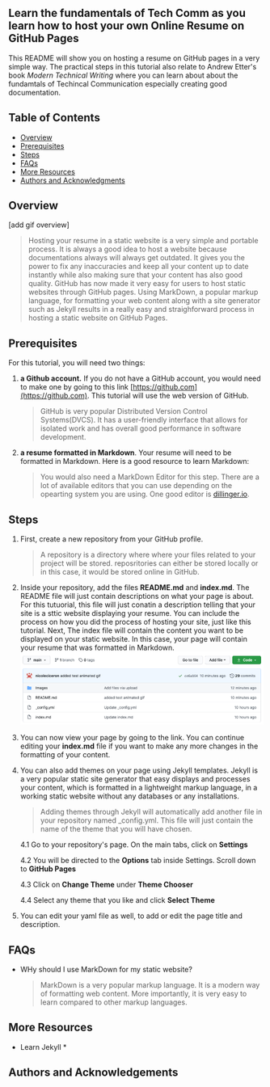 ## Learn the fundamentals of Tech Comm as you learn how to host your own Online Resume on GitHub Pages

This README will show you on hosting a resume on GitHub pages in a very simple way. The practical steps in this tutorial also relate to Andrew Etter's book _Modern Technical Writing_ where you can learn about about the fundamtals of Techincal Communication especially creating good documentation.  

## Table of Contents
- [Overview](#audience)
- [Prerequisites](#prerequisites)
- [Steps](#instructions)
- [FAQs](#faqs)
- [More Resources](#more-resources)
- [Authors and Acknowledgments](#authors-and-acknowledgments)


## Overview
[add gif overview]

 > Hosting your resume in a static website is a very simple and portable process. It is always a good idea to host a website because documentations always will always get outdated. It gives you the power to fix any inaccuracies and keep all your content up to date instantly while also making sure that your content has also good quality. GitHub has now made it very easy for users to host static websites through GitHub pages. Using MarkDown, a popular markup language, for formatting your web content along with a site generator such as Jekyll results in a really easy and straighforward process in hosting a static website on GitHub Pages. 

## Prerequisites
For this tutorial, you will need two things: 
1) **a Github account.** If you do not have a GitHub account, you would need to make one by going to this link [https://github.com](https://github.com). This tutorial will use the web version of GitHub. 
    > GitHub is very popular Distributed Version Control Systems(DVCS). It has a user-friendly interface  that allows for isolated work and has overall good performance in software development. 
    
2) **a resume formatted in Markdown**. Your resume will need to be formatted in Markdown. Here is a good resource to learn Markdown: []()
    > You would also need a MarkDown Editor for this step. There are a lot of available editors that you can use depending on the opearting system you are using. One good editor is [dillinger.io](https://dillinger.io). 

## Steps

1. First, create a new repository from your GitHub profile. 
    > A repository is a directory where where your files related to your project will be stored. reposritories can either be stored locally or in this case, it would be stored online in GitHub.


2. Inside your repository, add the files **README.md** and **index.md**. The README file will just contain descriptions on what your page is about. For this tutuorial, this file will just conatin a description telling that your site is a sttic website displaying your resume. You can include the process on how you did the process of hosting your site, just like this tutorial. Next, The index file will contain the content you want to be displayed on your static website. In this case, your page will contain your resume that was formatted in Markdown. 
    ![add](Images/add_files.png)    

3. You can now view your page by going to the link. You can continue editing your **index.md** file if you want to make any more changes in the formatting of your content.

4. You can also add themes on your page using Jekyll templates. Jekyll is a very popular static site generator that easy displays and processes your content, which is formatted in a lightweight markup language, in a working static website without any databases or any installations. 

    > Adding themes through Jekyll will automatically add another file in your repository named _config.yml. This file will just contain the name of the theme that you will have chosen.

    4.1 Go to your repository's page. On the main tabs, click on **Settings**
    
    4.2 You will be directed to the **Options** tab inside Settings. Scroll down to **GitHub Pages**
    
    4.3 Click on **Change Theme** under **Theme Chooser**
    
    4.4 Select any theme that you like and click **Select Theme**

5. You can edit your yaml file as well, to add or edit the page title and description. 

## FAQs
- WHy should I use MarkDown for my static website?
    > MarkDown is a very popular markup language. It is a modern way of formatting web content. More importantly, it is very easy to learn compared to other markup languages. 

## More Resources
- Learn Jekyll
    * 
## Authors and Acknowledgements


